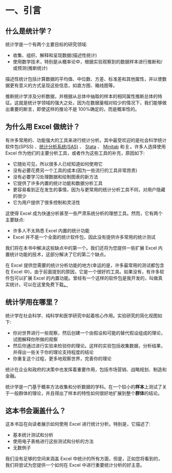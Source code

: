 # 一、引言

## 什么是统计学？

统计学是一个有两个主要目标的研究领域:

*   收集、组织、解释和呈现数据(描述性统计)
*   使用数学技术，特别是从概率论中，根据实验观察到的数据样本进行推断和/或预测(推断统计)

描述性统计包括计算数据的平均值、中位数、方差、标准差和其他属性，并以使数据更有意义的方式呈现这些信息，如直方图、箱线图等。

推断统计学涉及分析数据，并根据从总体中抽取的样本的相同属性推断总体的特征。这就是统计学领域的强大之处，因为在数据量相对较少的情况下，我们能够做出重要的断言，即使这样的推论不是 100%确定的，而是概率性的。

## 为什么用 Excel 做统计？

有许多常用的、功能强大的工具来进行统计分析。其中最受欢迎的是社会科学统计软件包(SPSS) 、[统计分析系统(SAS)](http://www.sas.com/en_us/software/analytics.html) 、 [Stata](http://www.stata.com/stata13/) 、 [Minitab](http://www.minitab.com/en-us/) 和 [R](http://www.r-project.org/) 。许多人选择使用 Excel 作为他们的主要分析工具，或者作为这些工具的补充，原因如下:

*   它随处可见，所以很多人已经知道如何使用它
*   没有必要花费另一个工具的成本(因为一些流行的工具非常昂贵)
*   没有必要学习处理数据和绘制图表的新方法
*   它提供了许多内置的统计功能和数据分析工具
*   更容易看到正在发生的事情，因为与更常用的统计分析工具不同，对用户隐藏的很少
*   它为用户提供了很多控制和灵活性

这使得 Excel 成为快速分析甚至一些严肃系统分析的理想工具。然而，它有两个主要缺点:

*   许多人不太熟悉 Excel 内置的统计功能
*   Excel 并不是一个全面的统计软件包，因此没有提供许多常用的统计测试

我们将在本书中解决这些缺点中的第一个。我们还将为您提供一些扩展 Excel 内置统计功能的技术，这部分解决了它的第二个缺点。

在 Excel 提供您需要的统计分析功能的地方(幸运的是，许多最常用的测试都包含在 Excel 中)，由于前面提到的原因，它是一个很好的工具。如果没有，有许多软件包可以扩展 Excel 的内置功能。曾经有一个这样的软件包是我开发的，叫做真实统计。可以在这里免费下载[。](http://www.real-statistics.com)

## 统计学用在哪里？

统计学在社会科学、纯科学和医学研究中起着核心作用。实验研究的简化视图如下:

*   你对世界进行一些观察，然后创建一个由假设和可能的替代假设组成的理论，试图解释你所做的观察
*   然后你通过进行实验来检验你的理论。这样的实验包括收集数据，分析结果，并得出一些关于你的理论支持程度的结论
*   你重复这个过程，更多地观察世界，完善你的理论

统计在企业和政府的决策中也发挥着重要作用，包括市场营销、战略规划、制造和金融。

统计学是一门基于概率方法收集和分析数据的学科。在一个较小的**样本**上测试了关于一般群体的理论，并且得出了样本的特性如何很好地扩展到整个**群体**的结论。

## 这本书会涵盖什么？

这本书旨在向读者展示如何使用 Excel 进行统计分析。特别是，它描述了:

*   基本统计测试和分析
*   使用电子表格进行这些测试和分析的方法
*   无数例子

我们没有足够的空间来涵盖 Excel 中统计的所有方面，但是，正如您将看到的，我们将尝试为您提供一个如何在 Excel 中进行重要统计分析的好主意。